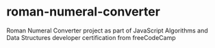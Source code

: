 # roman-numeral-converter
Roman Numeral Converter project as part of JavaScript Algorithms and Data Structures developer certification from freeCodeCamp
